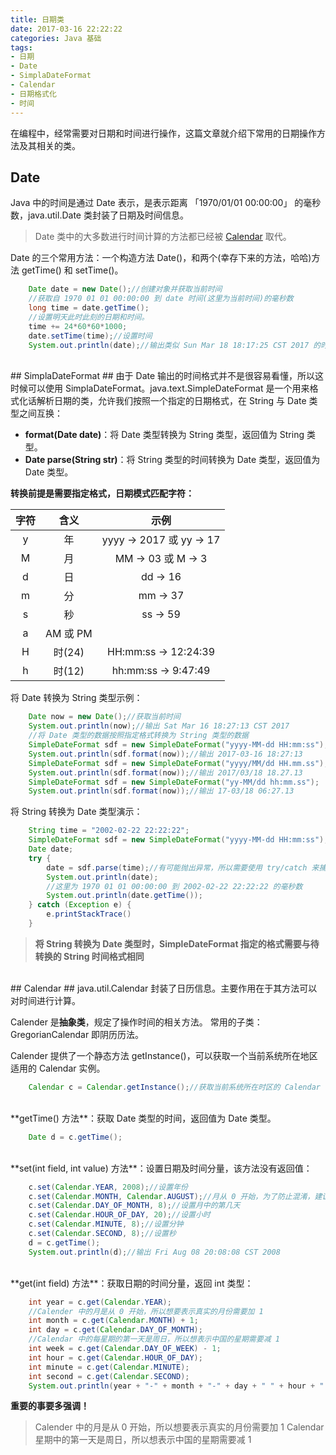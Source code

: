 ```yaml
---
title: 日期类
date: 2017-03-16 22:22:22
categories: Java 基础
tags: 
- 日期
- Date
- SimplaDateFormat
- Calendar
- 日期格式化
- 时间
---
```


在编程中，经常需要对日期和时间进行操作，这篇文章就介绍下常用的日期操作方法及其相关的类。

<!-- more -->

## Date
Java 中的时间是通过 Date 表示，是表示距离 「1970/01/01 00:00:00」 的毫秒数，java.util.Date 类封装了日期及时间信息。
>Date 类中的大多数进行时间计算的方法都已经被 [Calendar](/2017/03/16/日期类/#Calendar) 取代。

Date 的三个常用方法：一个构造方法 Date()，和两个(幸存下来的方法，哈哈)方法 getTime() 和 setTime()。

```java
	Date date = new Date();//创建对象并获取当前时间
	//获取自 1970 01 01 00:00:00 到 date 时间(这里为当前时间)的毫秒数
	long time = date.getTime();
	//设置明天此时此刻的日期和时间。
	time += 24*60*60*1000;
	date.setTime(time);//设置时间
	System.out.println(date);//输出类似 Sun Mar 18 18:17:25 CST 2017 的时间
```

</br>
## SimplaDateFormat ##
由于 Date 输出的时间格式并不是很容易看懂，所以这时候可以使用 SimplaDateFormat。java.text.SimpleDateFormat 是一个用来格式化话解析日期的类，允许我们按照一个指定的日期格式，在 String 与 Date 类型之间互换：

- **format(Date date)**：将 Date 类型转换为 String 类型，返回值为 String 类型。
- **Date parse(String str)**：将 String 类型的时间转换为 Date 类型，返回值为 Date 类型。

**转换前提是需要指定格式，日期模式匹配字符：**

|字符|含义|示例|
|:--:|:--:|:--:|
|y|年|yyyy → 2017 或 yy → 17|
|M|月|MM → 03 或 M → 3|
|d|日|dd → 16|
|m|分|mm → 37|
|s|秒|ss → 59|
|a|AM 或 PM||
|H|时(24)|HH:mm:ss → 12:24:39|
|h|时(12)|hh:mm:ss → 9:47:49|

将 Date 转换为 String 类型示例：

```java
	Date now = new Date();//获取当前时间
	System.out.println(now);//输出 Sat Mar 16 18:27:13 CST 2017
	//将 Date 类型的数据按照指定格式转换为 String 类型的数据
	SimpleDateFormat sdf = new SimpleDateFormat("yyyy-MM-dd HH:mm:ss");
	System.out.println(sdf.format(now));//输出 2017-03-16 18:27:13
	SimpleDateFormat sdf = new SimpleDateFormat("yyyy/MM/dd HH.mm.ss");
	System.out.println(sdf.format(now));//输出 2017/03/18 18.27.13
	SimpleDateFormat sdf = new SimpleDateFormat("yy-MM/dd hh:mm.ss");
	System.out.println(sdf.format(now));//输出 17-03/18 06:27.13
```

将 String 转换为 Date 类型演示：

```java
	String time = "2002-02-22 22:22:22";
	SimpleDateFormat sdf = new SimpleDateFormat("yyyy-MM-dd HH:mm:ss");//格式需要与待转换的 String 格式相同
	Date date;
	try {
		date = sdf.parse(time);//有可能抛出异常，所以需要使用 try/catch 来捕有可能发生的异常
		System.out.println(date);
		//这里为 1970 01 01 00:00:00 到 2002-02-22 22:22:22 的毫秒数
		System.out.println(date.getTime());
	} catch (Exception e) {
		e.printStackTrace()
	}
```
	
>**将 String 转换为 Date 类型时，SimpleDateFormat 指定的格式需要与待转换的 String 时间格式相同**

</br>
## Calendar ##
java.util.Calendar 封装了日历信息。主要作用在于其方法可以对时间进行计算。

Calender 是**抽象类**，规定了操作时间的相关方法。
常用的子类：GregorianCalendar 即阴历历法。

Calender 提供了一个静态方法 getInstance()，可以获取一个当前系统所在地区适用的 Calendar 实例。

```java
	Calendar c = Calendar.getInstance();//获取当前系统所在时区的 Calendar 实例，默认为当前时间
```

</br>
**getTime() 方法**：获取 Date 类型的时间，返回值为 Date 类型。

```java
	Date d = c.getTime();
```

</br>
**set(int field, int value) 方法**：设置日期及时间分量，该方法没有返回值：

```java
	c.set(Calendar.YEAR, 2008);//设置年份
	c.set(Calendar.MONTH, Calendar.AUGUST);//月从 0 开始，为了防止混淆，建议使用内部常量表示
	c.set(Calendar.DAY_OF_MONTH, 8);//设置月中的第几天
	c.set(Calendar.HOUR_OF_DAY, 20);//设置小时
	c.set(Calendar.MINUTE, 8);//设置分钟
	c.set(Calendar.SECOND, 8);//设置秒
	d = c.getTime();
	System.out.println(d);//输出 Fri Aug 08 20:08:08 CST 2008
```

</br>
**get(int field) 方法**：获取日期的时间分量，返回 int 类型：

```java
	int year = c.get(Calendar.YEAR);
	//Calender 中的月是从 0 开始，所以想要表示真实的月份需要加 1
	int month = c.get(Calendar.MONTH) + 1;
	int day = c.get(Calendar.DAY_OF_MONTH);
	//Calendar 中的每星期的第一天是周日，所以想表示中国的星期需要减 1
	int week = c.get(Calendar.DAY_OF_WEEK) - 1;
	int hour = c.get(Calendar.HOUR_OF_DAY);
	int minute = c.get(Calendar.MINUTE);
	int second = c.get(Calendar.SECOND);
	System.out.println(year + "-" + month + "-" + day + " " + hour + ":" + minute + ":" + second + " 星期" + week);//输出 2017-3-16 19:22:11 星期 4
```

**重要的事要多强调！**
>Calender 中的月是从 0 开始，所以想要表示真实的月份需要加 1
>Calendar 星期中的第一天是周日，所以想表示中国的星期需要减 1